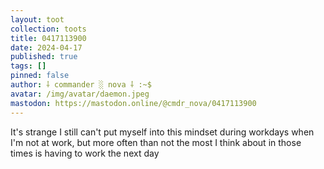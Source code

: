 ```yaml
---
layout: toot
collection: toots
title: 0417113900
date: 2024-04-17
published: true
tags: []
pinned: false
author: ⸸ commander ░ nova ⸸ :~$
avatar: /img/avatar/daemon.jpeg
mastodon: https://mastodon.online/@cmdr_nova/0417113900
---
```


It's strange I still can't put myself into this mindset during workdays when I'm not at work, but more often than not the most I think about in those times is having to work the next day
